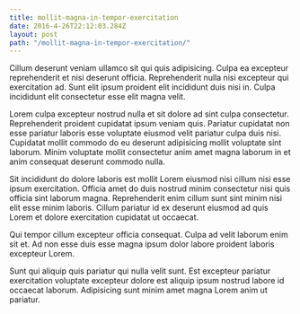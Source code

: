 ```yaml
---
title: mollit-magna-in-tempor-exercitation
date: 2016-4-26T22:12:03.284Z
layout: post
path: "/mollit-magna-in-tempor-exercitation/"
---
```


Cillum deserunt veniam ullamco sit qui quis adipisicing. Culpa ea excepteur reprehenderit et nisi deserunt officia. Reprehenderit nulla nisi excepteur qui exercitation ad. Sunt elit ipsum proident elit incididunt duis nisi in. Culpa incididunt elit consectetur esse elit magna velit.

Lorem culpa excepteur nostrud nulla et sit dolore ad sint culpa consectetur. Reprehenderit proident cupidatat ipsum veniam quis. Pariatur cupidatat non esse pariatur laboris esse voluptate eiusmod velit pariatur culpa duis nisi. Cupidatat mollit commodo do eu deserunt adipisicing mollit voluptate sint laborum. Minim voluptate mollit consectetur anim amet magna laborum in et anim consequat deserunt commodo nulla.

Sit incididunt do dolore laboris est mollit Lorem eiusmod nisi cillum nisi esse ipsum exercitation. Officia amet do duis nostrud minim consectetur nisi quis officia sint laborum magna. Reprehenderit enim cillum sunt sint minim nisi elit esse minim laboris. Cillum pariatur id ex deserunt eiusmod ad quis Lorem et dolore exercitation cupidatat ut occaecat.

Qui tempor cillum excepteur officia consequat. Culpa ad velit laborum enim sit et. Ad non esse duis esse magna ipsum dolor labore proident laboris excepteur Lorem.

Sunt qui aliquip quis pariatur qui nulla velit sunt. Est excepteur pariatur exercitation voluptate excepteur dolore est aliquip ipsum nostrud labore id occaecat laborum. Adipisicing sunt minim amet magna Lorem anim ut pariatur.